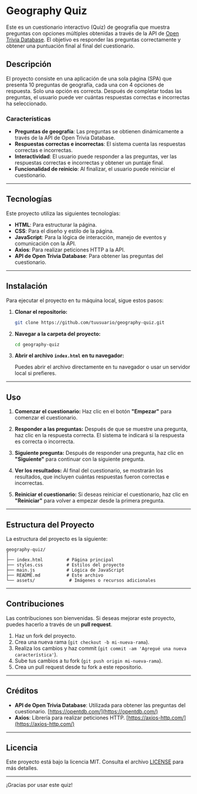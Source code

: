 

# Geography Quiz

Este es un cuestionario interactivo (Quiz) de geografía que muestra preguntas con opciones múltiples obtenidas a través de la API de [Open Trivia Database](https://opentdb.com/). El objetivo es responder las preguntas correctamente y obtener una puntuación final al final del cuestionario.

## Descripción

El proyecto consiste en una aplicación de una sola página (SPA) que presenta 10 preguntas de geografía, cada una con 4 opciones de respuesta. Solo una opción es correcta. Después de completar todas las preguntas, el usuario puede ver cuántas respuestas correctas e incorrectas ha seleccionado.

### Características

- **Preguntas de geografía**: Las preguntas se obtienen dinámicamente a través de la API de Open Trivia Database.
- **Respuestas correctas e incorrectas**: El sistema cuenta las respuestas correctas e incorrectas.
- **Interactividad**: El usuario puede responder a las preguntas, ver las respuestas correctas e incorrectas y obtener un puntaje final.
- **Funcionalidad de reinicio**: Al finalizar, el usuario puede reiniciar el cuestionario.

---

## Tecnologías

Este proyecto utiliza las siguientes tecnologías:

- **HTML**: Para estructurar la página.
- **CSS**: Para el diseño y estilo de la página.
- **JavaScript**: Para la lógica de interacción, manejo de eventos y comunicación con la API.
- **Axios**: Para realizar peticiones HTTP a la API.
- **API de Open Trivia Database**: Para obtener las preguntas del cuestionario.

---

## Instalación

Para ejecutar el proyecto en tu máquina local, sigue estos pasos:

1. **Clonar el repositorio:**

   ```bash
   git clone https://github.com/tuusuario/geography-quiz.git
   ```

2. **Navegar a la carpeta del proyecto:**

   ```bash
   cd geography-quiz
   ```

3. **Abrir el archivo `index.html` en tu navegador:**

   Puedes abrir el archivo directamente en tu navegador o usar un servidor local si prefieres.

---

## Uso

1. **Comenzar el cuestionario:**
   Haz clic en el botón **"Empezar"** para comenzar el cuestionario.
   
2. **Responder a las preguntas:**
   Después de que se muestre una pregunta, haz clic en la respuesta correcta. El sistema te indicará si la respuesta es correcta o incorrecta.

3. **Siguiente pregunta:**
   Después de responder una pregunta, haz clic en **"Siguiente"** para continuar con la siguiente pregunta.

4. **Ver los resultados:**
   Al final del cuestionario, se mostrarán los resultados, que incluyen cuántas respuestas fueron correctas e incorrectas.

5. **Reiniciar el cuestionario:**
   Si deseas reiniciar el cuestionario, haz clic en **"Reiniciar"** para volver a empezar desde la primera pregunta.

---

## Estructura del Proyecto

La estructura del proyecto es la siguiente:

```
geography-quiz/
│
├── index.html         # Página principal
├── styles.css         # Estilos del proyecto
├── main.js            # Lógica de JavaScript
├── README.md          # Este archivo
└── assets/             # Imágenes o recursos adicionales
```

---

## Contribuciones

Las contribuciones son bienvenidas. Si deseas mejorar este proyecto, puedes hacerlo a través de un **pull request**.

1. Haz un fork del proyecto.
2. Crea una nueva rama (`git checkout -b mi-nueva-rama`).
3. Realiza los cambios y haz commit (`git commit -am 'Agregué una nueva característica'`).
4. Sube tus cambios a tu fork (`git push origin mi-nueva-rama`).
5. Crea un pull request desde tu fork a este repositorio.

---

## Créditos

- **API de Open Trivia Database**: Utilizada para obtener las preguntas del cuestionario. [https://opentdb.com/](https://opentdb.com/)
- **Axios**: Librería para realizar peticiones HTTP. [https://axios-http.com/](https://axios-http.com/)

---

## Licencia

Este proyecto está bajo la licencia MIT. Consulta el archivo [LICENSE](LICENSE) para más detalles.

---

¡Gracias por usar este quiz!
